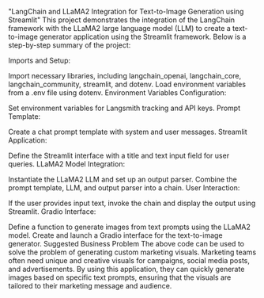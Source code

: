 "LangChain and LLaMA2 Integration for Text-to-Image Generation using Streamlit"
This project demonstrates the integration of the LangChain framework with the LLaMA2 large language model (LLM) to create a text-to-image generator application using the Streamlit framework. Below is a step-by-step summary of the project:

Imports and Setup:

Import necessary libraries, including langchain_openai, langchain_core, langchain_community, streamlit, and dotenv.
Load environment variables from a .env file using dotenv.
Environment Variables Configuration:

Set environment variables for Langsmith tracking and API keys.
Prompt Template:

Create a chat prompt template with system and user messages.
Streamlit Application:

Define the Streamlit interface with a title and text input field for user queries.
LLaMA2 Model Integration:

Instantiate the LLaMA2 LLM and set up an output parser.
Combine the prompt template, LLM, and output parser into a chain.
User Interaction:

If the user provides input text, invoke the chain and display the output using Streamlit.
Gradio Interface:

Define a function to generate images from text prompts using the LLaMA2 model.
Create and launch a Gradio interface for the text-to-image generator.
Suggested Business Problem
The above code can be used to solve the problem of generating custom marketing visuals. Marketing teams often need unique and creative visuals for campaigns, social media posts, and advertisements. By using this application, they can quickly generate images based on specific text prompts, ensuring that the visuals are tailored to their marketing message and audience.
